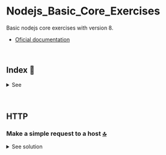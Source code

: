 # Nodejs_Basic_Core_Exercises
Basic nodejs core exercises with version 8.
* [Oficial documentation](https://nodejs.org/docs/latest/api/http.html)

 <br>

<!------Start Index----->

## Index 📜

<details>
 <summary> See </summary>
 <br>
  
 ### HTTP
* [Make a simple request to a host.](#write-a-javascript-program-to-copy-a-string-to-an-empty-string-)


 
<br>

</details>

<!------Stop Index----->

<br>

<br>

## HTTP

### Make a simple request to a host [🔝](#index-)

<details>
  <summary>See solution</summary>
 <br>

#### Code
 ```js
let emptyString = "";
let stringWithContent = "7623762736762367";
emptyString = emptyString + stringWithContent;

console.log(emptyString);
 ```

#### Console
 ```js
7623762736762367
 ```

<br>

</details>


